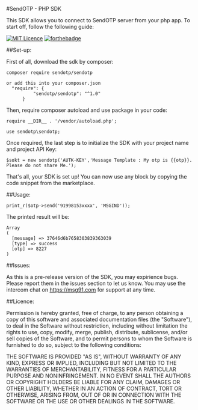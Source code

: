 #SendOTP - PHP SDK

This SDK allows you to connect to SendOTP server from your php app. To start off, follow the following guide:

[![MIT Licence](https://badges.frapsoft.com/os/mit/mit.png?v=103)](https://opensource.org/licenses/mit-license.php)
[![forthebadge](http://forthebadge.com/images/badges/built-by-developers.svg)](http://forthebadge.com)

##Set-up:

First of all, download the sdk by composer:

    composer require sendotp/sendotp

    or add this into your composer.json   
      "require": {
              "sendotp/sendotp": "^1.0"
          }


Then, require composer autoload and use package in your code:

    require __DIR__ . '/vendor/autoload.php';

    use sendotp\sendotp;

Once required, the last step is to initialize the SDK with your project name and project API Key:

    $sokt = new sendotp('AUTK-KEY','Message Template : My otp is {{otp}}. Please do not share Me.');

That's all, your SDK is set up! You can now use any block by copying the code snippet from the marketplace.

##Usage:

    print_r($otp->send('91998153xxxx', 'MSGIND'));

The printed result will be:

    Array
    (
      [message] => 37646d6b7658303839363039
      [type] => success
      [otp] => 8227
    )


##Issues:

As this is a pre-release version of the SDK, you may expirience bugs. Please report them in the issues section to let us know. You may use the intercom chat on https://msg91.com for support at any time.

##Licence:

Permission is hereby granted, free of charge, to any person obtaining a copy of this software and associated documentation files (the "Software"), to deal in the Software without restriction, including without limitation the rights to use, copy, modify, merge, publish, distribute, sublicense, and/or sell copies of the Software, and to permit persons to whom the Software is furnished to do so, subject to the following conditions:

THE SOFTWARE IS PROVIDED "AS IS", WITHOUT WARRANTY OF ANY KIND, EXPRESS OR IMPLIED, INCLUDING BUT NOT LIMITED TO THE WARRANTIES OF MERCHANTABILITY, FITNESS FOR A PARTICULAR PURPOSE AND NONINFRINGEMENT. IN NO EVENT SHALL THE AUTHORS OR COPYRIGHT HOLDERS BE LIABLE FOR ANY CLAIM, DAMAGES OR OTHER LIABILITY, WHETHER IN AN ACTION OF CONTRACT, TORT OR OTHERWISE, ARISING FROM, OUT OF OR IN CONNECTION WITH THE SOFTWARE OR THE USE OR OTHER DEALINGS IN THE SOFTWARE.
